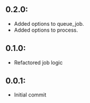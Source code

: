 ## 0.2.0:

* Added options to queue_job.
* Added options to process.

## 0.1.0:

* Refactored job logic

## 0.0.1:

* Initial commit
